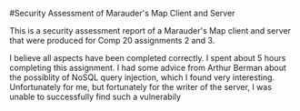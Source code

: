 #Security Assessment of Marauder's Map Client and Server

This is a security assessment report of a Marauder's Map client and server that were produced for Comp 20 assignments 2 and 3.

I believe all aspects have been completed correctly. I spent about 5 hours completing this assignment. I had some advice from Arthur Berman about the possiblity of NoSQL query injection, which I found very interesting. Unfortunately for me, but fortunately for the writer of the server, I was unable to successfully find such a vulnerabily